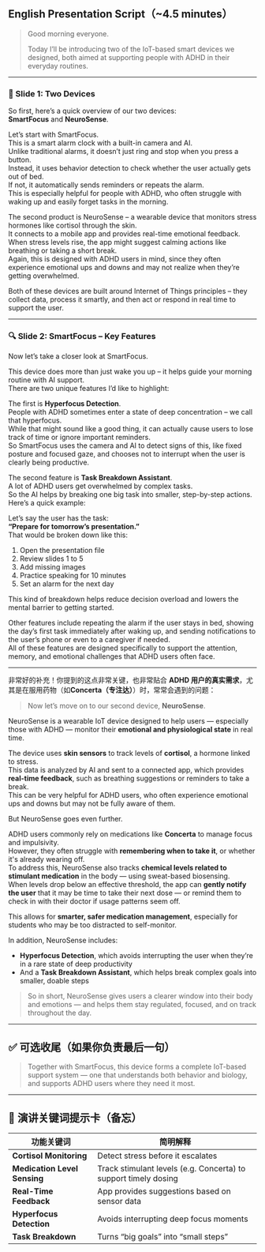 
##  English Presentation Script（~4.5 minutes）

> Good morning everyone.
> 
> Today I’ll be introducing two of the IoT-based smart devices we designed, both aimed at supporting people with ADHD in their everyday routines.

---

### 🧱 Slide 1: Two Devices

So first, here’s a quick overview of our two devices:  
**SmartFocus** and **NeuroSense**.

Let’s start with SmartFocus.  
This is a smart alarm clock with a built-in camera and AI.  
Unlike traditional alarms, it doesn’t just ring and stop when you press a button.  
Instead, it uses behavior detection to check whether the user actually gets out of bed.  
If not, it automatically sends reminders or repeats the alarm.  
This is especially helpful for people with ADHD, who often struggle with waking up and easily forget tasks in the morning.

The second product is NeuroSense – a wearable device that monitors stress hormones like cortisol through the skin.  
It connects to a mobile app and provides real-time emotional feedback.  
When stress levels rise, the app might suggest calming actions like breathing or taking a short break.  
Again, this is designed with ADHD users in mind, since they often experience emotional ups and downs and may not realize when they’re getting overwhelmed.

Both of these devices are built around Internet of Things principles – they collect data, process it smartly, and then act or respond in real time to support the user.

---

### 🔍 Slide 2: SmartFocus – Key Features

Now let’s take a closer look at SmartFocus.

This device does more than just wake you up – it helps guide your morning routine with AI support.  
There are two unique features I’d like to highlight:

The first is **Hyperfocus Detection**.  
People with ADHD sometimes enter a state of deep concentration – we call that hyperfocus.  
While that might sound like a good thing, it can actually cause users to lose track of time or ignore important reminders.  
So SmartFocus uses the camera and AI to detect signs of this, like fixed posture and focused gaze, and chooses not to interrupt when the user is clearly being productive.

The second feature is **Task Breakdown Assistant**.  
A lot of ADHD users get overwhelmed by complex tasks.  
So the AI helps by breaking one big task into smaller, step-by-step actions.  
Here’s a quick example:

Let’s say the user has the task:  
**“Prepare for tomorrow’s presentation.”**  
That would be broken down like this:

1. Open the presentation file
2. Review slides 1 to 5
3. Add missing images
4. Practice speaking for 10 minutes
5. Set an alarm for the next day

This kind of breakdown helps reduce decision overload and lowers the mental barrier to getting started.

Other features include repeating the alarm if the user stays in bed, showing the day’s first task immediately after waking up, and sending notifications to the user’s phone or even to a caregiver if needed.  
All of these features are designed specifically to support the attention, memory, and emotional challenges that ADHD users often face.

---

非常好的补充！你提到的这点非常关键，也非常贴合 **ADHD 用户的真实需求**，尤其是在服用药物（如**Concerta（专注达）**）时，常常会遇到的问题：


> Now let’s move on to our second device, **NeuroSense**.

NeuroSense is a wearable IoT device designed to help users — especially those with ADHD — monitor their **emotional and physiological state** in real time.

The device uses **skin sensors** to track levels of **cortisol**, a hormone linked to stress.  
This data is analyzed by AI and sent to a connected app, which provides **real-time feedback**, such as breathing suggestions or reminders to take a break.  
This can be very helpful for ADHD users, who often experience emotional ups and downs but may not be fully aware of them.

But NeuroSense goes even further.

ADHD users commonly rely on medications like **Concerta** to manage focus and impulsivity.  
However, they often struggle with **remembering when to take it**, or whether it's already wearing off.  
To address this, NeuroSense also tracks **chemical levels related to stimulant medication** in the body — using sweat-based biosensing.  
When levels drop below an effective threshold, the app can **gently notify the user** that it may be time to take their next dose — or remind them to check in with their doctor if usage patterns seem off.

This allows for **smarter, safer medication management**, especially for students who may be too distracted to self-monitor.

In addition, NeuroSense includes:

- **Hyperfocus Detection**, which avoids interrupting the user when they’re in a rare state of deep productivity
- And a **Task Breakdown Assistant**, which helps break complex goals into smaller, doable steps

> So in short, NeuroSense gives users a clearer window into their body and emotions — and helps them stay regulated, focused, and on track throughout the day.

---

## ✅ 可选收尾（如果你负责最后一句）

> Together with SmartFocus, this device forms a complete IoT-based support system — one that understands both behavior and biology, and supports ADHD users where they need it most.

---

## 📌 演讲关键词提示卡（备忘）

|功能关键词|简明解释|
|---|---|
|**Cortisol Monitoring**|Detect stress before it escalates|
|**Medication Level Sensing**|Track stimulant levels (e.g. Concerta) to support timely dosing|
|**Real-Time Feedback**|App provides suggestions based on sensor data|
|**Hyperfocus Detection**|Avoids interrupting deep focus moments|
|**Task Breakdown**|Turns “big goals” into “small steps”|
